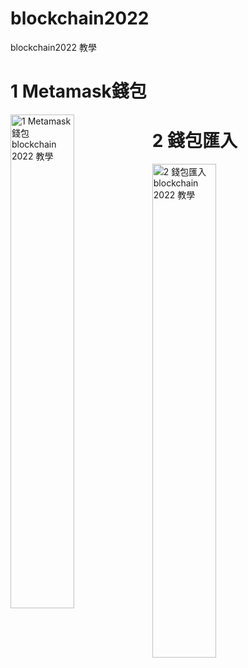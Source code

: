 # blockchain2022
blockchain2022 教學


# 1 Metamask錢包
  <a href="https://www.cool3c.com/article/162263">
  <img src="https://sw.cool3c.com/user/6/2021/8739541a-9581-4a5a-bc15-d6fcaa27223f.jpg?fit=max&w=1400&q=80" width="45%" height="auto" style="float: left;" title="1 Metamask錢包 blockchain 2022 教學" alt="1 Metamask錢包 blockchain 2022 教學"/>
</a>



# 2 錢包匯入
  <img src="https://mmbiz.qpic.cn/mmbiz_jpg/1BaaTxPXtafZUGiaO8wVNAQticSvylqznEMvdRZaNHTvHAoI0KxcWwbv7DiamiavhO9jNBzv7e7fgAoLCMfJ9c1V4A/640?wx_fmt=jpeg" width="45%" height="auto" style="float: left;" title="2 錢包匯入 blockchain 2022 教學" alt="2 錢包匯入 blockchain 2022 教學"/>

